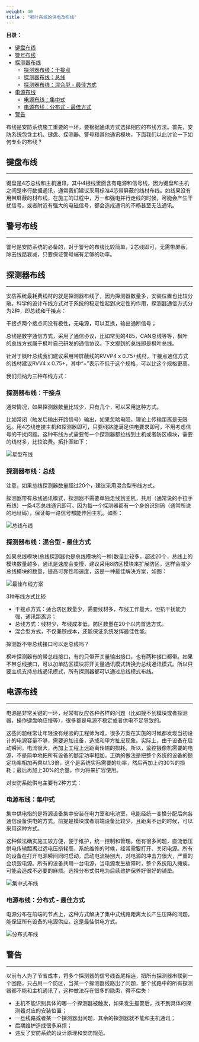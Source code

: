 ```yaml
---
weight: 40
title : "枫叶系统的供电及布线"
---
```


**目录：**

- [键盘布线](#j10)
- [警号布线](#j11)
- [探测器布线](#j13)
  - [探测器布线：干接点](#j131)
  - [探测器布线：总线](#j132)
  - [探测器布线：混合型 - 最佳方式](#j133)
- [电源布线](#j14)
  - [电源布线：集中式](#j141)
  - [电源布线：分布式 - 最佳方式](#j142)
- [警告](#j15)

布线是安防系统施工重要的一环，要根据通讯方式选择相应的布线方法。首先，安防系统包含主机、键盘、探测器、警号和其他通讯模块，下面我们以此讨论一下如何专业的布线？

<h2 id="j10">键盘布线</h2>

---

键盘是4芯总线和主机通讯，其中4根线里面含有电源和信号线，因为键盘和主机之间是串行数据通讯，通常我们建议采用标准4芯带屏蔽的线材布线。如线果没有用带屏蔽的材布线，在施工的过程中，万一和强电并行走线的时候，可能会产生干扰信号，或者附近有强大的电磁信号，都会造成通讯的不畅甚至无法通讯。

<h2 id="j11">警号布线</h2>

---

警号是安防系统的必备的，对于警号的布线比较简单，2芯线即可，无需带屏蔽，除去线路衰减，只要保证警号端有足够的功率。

<h2 id="j13">探测器布线</h2>

---

安防系统最耗费线材的就是探测器布线了，因为探测器数量多，安装位置也比较分散。科学的设计布线方式对于系统的稳定性起到决定性的作用，探测器通信方式分为2种，即总线和干接点：

干接点两个接点间没有极性，无电源，可以互换，输出通断信号；

总线是数字通信方式，采用了通信协议，比如常见的485，CAN总线等等，枫叶的总线方式属于枫叶自己研发的通信协议。下文提到的总线即是枫叶总线。

针对于枫叶总线我们建议采用带屏蔽线的RVVP4 x 0.75+线材，干接点通信方式的线材建议RVV4 x 0.75+，其中“+”表示不低于这个规格，可以比这个规格更高。

我们归纳为三种布线方式：

<h3 id="j131">探测器布线：干接点</h3>

通常情况，如果探测器数量比较少，只有几个，可以采用这种方式。

比如常闭（触发后输出开路信号）输出，如果忽略电阻，理论上传输距离是无限远。用4芯线连接主机和探测器即可，只要线路能满足供电要求即可，不用考虑信号的干扰问题。这种布线方式需要每一个探测器都拉线到主机或者防区模块，需要的线材多，比较浪费。拓扑图如下：

![星型布线](/help/node1/wiring-method/images/star-wire.png)

<h3 id="j132">探测器布线：总线</h3>

注意，如果总线探测器数量超过20个，建议采用混合型布线方式。

探测器带有总线通讯模式，探测器不需要单独走线到主机，共用（通常说的手拉手布线）一条4芯总线通讯即可。因为每一个探测器都有一个身份识别码（通常所说的地址码），保证每一路信号都能传回主机。如图：

![总线布线](/help/node1/wiring-method/images/bus-wire.png)

<h3 id="j133">探测器布线：混合型 - 最佳方式</h3>

如果总线模块(总线探测器也是总线模块的一种)数量比较多，超过20个，总线上的模块数量越多，通讯是速度会变慢，建议采用8防区模块来扩展防区，这样会减少总线模块的数量，提高可靠性和速度，这是一种最佳解决方案，如图：

![最佳布线方案](/help/node1/wiring-method/images/best-wire.png)

3种布线方式比较

- 干接点方式：适合防区数量少，需要线材多，布线工作量大，但抗干扰能力强，通讯距离远；
- 总线方式：线材少，布线成本低，防区数量在20个以内首选方式。
- 混合型方式，不仅兼顾成本，还能保证系统发挥最佳性能。

探测器不带总线接口可以走总线吗？

枫叶探测器有的带总线接口，有的只带开关量输出接口，也有两种接口都带。如果不带总线接口，可以加单防区模块将开关量通讯模式转换为总线通讯模式。所以只要主机支持总线通讯模式，所有探测器都可以通过总线模式布线。

<h2 id="j14">电源布线</h2>

---

电源是非常关键的一环，经常有反应各种各样的问题（比如搜不到模块或者探测器，操作键盘响应慢等），很多都是电源不稳定或者供电不足导致的。

这些问题经常让年轻没有经验的工程师为难，很多方案在实施的时候都发现当初设计的电源容量不够，需要追加设备，造成和甲方扯皮现象。实际上，由于设备在启动瞬间，电流很大，再加上工程上远距离传输的损耗，所以，监控摄像机需要的电源，不是简单地把所有设备的额定功率相加。正确的做法是把整个系统的设备的额定功率相加再乘以1.3倍，这个是系统实际需要的功率，然后再加上约30%的损耗；最后再加上30%的余量，作为将来扩容使用。

对安防系统供电主要有2种方式：

<h3 id="j141">电源布线：集中式</h3>

集中供电指的是将源设备集中安装在电力室和电池室，电能经统一变换分配后向各通信设备供电的方式。前提是模块或者前端设备比较少，且距离不远的时候，可以采用这种方式。

这种做法确实施工较方便，便于维护，统一控制和管理。但有很多问题，直流低压供电传输距离过远电压损耗高，系统维修的时候，经常需要打开、关闭电源。所有的设备在打开电源瞬间同时启动，启动电流特别大，对电源的冲击力很大，严重的会烧毁电源。所有的设备共用一台电源，当电源发生故障时，整个系统陷入瘫痪，可能会造成不必要的麻烦。选择分布式供电为后续维护保养好很好的铺垫。

![集中式布线](/help/node1/wiring-method/images/power1.png)

<h3 id="j142">电源布线：分布式 - 最佳方式</h3>

电源分布在前端的节点上，这种方式解决了集中式线路距离太长产生压降的问题。能保证所有设备的电源供应，这是最佳供电方式。

![分布式布线](/help/node1/wiring-method/images/power2.png)

<h2 id="j15">警告</h2>

---

以前有人为了节省成本，将多个探测器的信号线首尾相连，把所有探测器串联到一个回路，只占用一个防区，当某一个探测器线路出了问题，整个线路中的所有探测器都不能和主机通讯了，这种做法存在很多的隐患，得不偿失：

- 主机不能识别具体的哪一个探测器被触发，如果发生报警后，找不到具体的探测器对应的安装位置；
- 一旦线路或者某一个探测器出问题，其余的探测器就不能和主机通讯；
- 后期维护造成很多麻烦；
- 违反了安防系统的设计原理和安防规范。